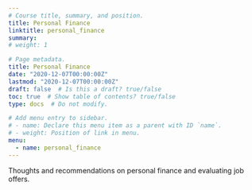 ```yaml
---
# Course title, summary, and position.
title: Personal Finance
linktitle: personal_finance
summary:
# weight: 1

# Page metadata.
title: Personal Finance
date: "2020-12-07T00:00:00Z"
lastmod: "2020-12-07T00:00:00Z"
draft: false  # Is this a draft? true/false
toc: true  # Show table of contents? true/false
type: docs  # Do not modify.

# Add menu entry to sidebar.
# - name: Declare this menu item as a parent with ID `name`.
# - weight: Position of link in menu.
menu:
  - name: personal_finance
---
```


Thoughts and recommendations on personal finance and evaluating job offers.
